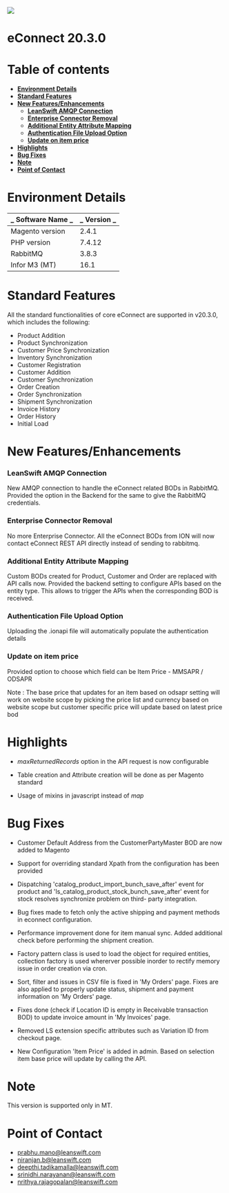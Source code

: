 ![](RackMultipart20201224-4-dzt8sl_html_390ba5139005650c.png)

# **eConnect 20.3.0**

# Table of contents

- [**Environment Details**](#environment-details)
- [**Standard Features**](#standard-features)
- [**New Features/Enhancements**](#new-featuresenhancements)
    - [**LeanSwift AMQP Connection**](#leanswift-amqp-connection)
    - [**Enterprise Connector Removal**](#enterprise-connector-removal)
    - [**Additional Entity Attribute Mapping**](#additional-entity-attribute-mapping)
    - [**Authentication File Upload Option**](#authentication-file-upload-option)
    - [**Update on item price**](#update-on-item-price)
- [**Highlights**](#highlights)
- [**Bug Fixes**](#bug-fixes)
- [**Note**](#note)
- [**Point of Contact**](#point-of-contact)


# **Environment Details**

| _ **Software Name** _ | _ **Version** _ |
| --- | --- |
| Magento version | 2.4.1 |
| PHP version | 7.4.12 |
| RabbitMQ | 3.8.3 |
| Infor M3 (MT) | 16.1 |

# **Standard Features**

All the standard functionalities of core eConnect are supported in v20.3.0, which includes the following:

- Product Addition
- Product Synchronization
- Customer Price Synchronization
- Inventory Synchronization
- Customer Registration
- Customer Addition
- Customer Synchronization
- Order Creation
- Order Synchronization
- Shipment Synchronization
- Invoice History
- Order History
- Initial Load

# **New Features/Enhancements**

### **LeanSwift AMQP Connection**

New AMQP connection to handle the eConnect related BODs in RabbitMQ.
 Provided the option in the Backend for the same to give the RabbitMQ credentials.

### **Enterprise Connector Removal**

No more Enterprise Connector. All the eConnect BODs from ION will now contact eConnect REST API directly instead of sending to rabbitmq.

### **Additional Entity Attribute Mapping**

Custom BODs created for Product, Customer and Order are replaced with API calls now. Provided the backend setting to configure APIs based on the entity type. This allows to trigger the APIs when the corresponding BOD is received.

### **Authentication File Upload Option**

Uploading the .ionapi file will automatically populate the authentication details

### **Update on item price**

Provided option to choose which field can be Item Price - MMSAPR / ODSAPR

Note : The base price that updates for an item based on odsapr setting will work on website scope by picking the price list and currency based on website scope but customer specific price will update based on latest price bod 

# **Highlights**

- _maxReturnedRecords_ option in the API request is now configurable

- Table creation and Attribute creation will be done as per Magento standard

- Usage of mixins in javascript instead of _map_

# **Bug Fixes**

- Customer Default Address from the CustomerPartyMaster BOD are now added to Magento

- Support for overriding standard Xpath from the configuration has been provided

- Dispatching 'catalog_product_import_bunch_save_after' event for product and 'ls_catalog_product_stock_bunch_save_after' event for stock resolves synchronize problem on third-    party integration.

- Bug fixes made to fetch only the active shipping and payment methods in econnect configuration.

- Performance improvement done for item manual sync. Added additional check before performing the shipment creation.

- Factory pattern class is used to load the object for required entities, collection factory is used whererver possible inorder to rectify memory issue in order creation via  cron.

- Sort, filter and issues in CSV file is fixed in 'My Orders' page. Fixes are also applied to properly update status, shipment and payment information on 'My Orders' page.

- Fixes done (check if Location ID is empty in Receivable transaction BOD) to update invoice amount in 'My Invoices' page.

- Removed LS extension specific attributes such as Variation ID from checkout page.

- New Configuration 'Item Price' is added in admin. Based on selection item base price will update by calling the API.

# **Note** 

 This version is supported only in MT.

# **Point of Contact**

- [prabhu.mano@leanswift.com](mailto:prabhu.mano@leanswift.com)
- [niranjan.b@leanswift.com](mailto:prabhu.mano@leanswift.com)
- [deepthi.tadikamalla@leanswift.com](mailto:prabhu.mano@leanswift.com)
- [srinidhi.narayanan@leanswift.com](mailto:prabhu.mano@leanswift.com)
- [nrithya.rajagopalan@leanswift.com](mailto:prabhu.mano@leanswift.com)


